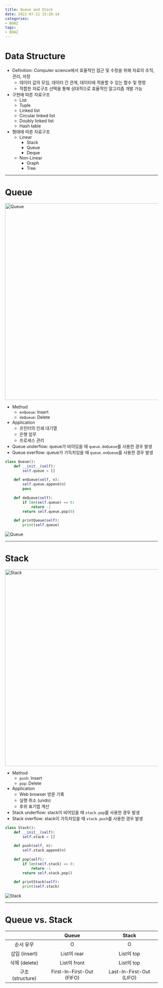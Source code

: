 ```yaml
---
title: Queue and Stack
date: 2022-07-21 15:20:14
categories:
- BOAZ
tags:
- BOAZ
---
```

# Data Structure

+ Definition: Computer science에서 효율적인 접근 및 수정을 위해 자료의 조직, 관리, 저장
  + 데이터 값의 모임, 데이터 간 관계, 데이터에 적용할 수 있는 함수 및 명령
  + 적합한 자료구조 선택을 통해 상대적으로 효율적인 알고리즘 개발 가능
+ 구현에 따른 자료구조
  + List
  + Tuple
  + Linked list
  + Circular linked list
  + Doubly linked list
  + Hash table
+ 형태에 따른 자료구조
  + Linear
    + Stack
    + Queue
    + Deque
  + Non-Linear
    + Graph
    + Tree

<!-- More -->

***

# Queue

<img width="647" alt="Queue" src="https://user-images.githubusercontent.com/42334717/180357720-db9127a2-8b5d-4d73-aa71-67d7186b3478.png">

+ Method
  + `enQueue`: Insert
  + `deQueue`: Delete
+ Application
  + 프린터의 인쇄 대기열
  + 은행 업무
  + 프로세스 관리
+ Queue underflow: queue가 비어있을 때 `queue.deQueue`를 사용한 경우 발생
+ Queue overflow: queue가 가득차있을 때 `queue.enQueue`를 사용한 경우 발생

~~~python
class Queue():
    def __init__(self):
        self.queue = []
        
    def enQueue(self, n):
        self.queue.append(n)
        pass
    
    def deQueue(self):
        if len(self.queue) == 0:
            return -1
        return self.queue.pop(0)
    
    def printQueue(self):
        print(self.queue)
~~~

![Queue](https://user-images.githubusercontent.com/42334717/180360564-2004a21f-3c33-4ff5-a22a-ad98e0c4fecc.png)

***

# Stack

<img width="647" alt="Stack" src="https://user-images.githubusercontent.com/42334717/180357599-be2205fc-1569-46e8-a8de-5d3b3ddc7cda.png">

+ Method
  + `push`: Insert
  + `pop`: Delete
+ Application
  + Web browser 방문 기록
  + 실행 취소 (undo)
  + 후위 표기법 계산
+ Stack underflow: stack이 비어있을 때 `stack.pop`를 사용한 경우 발생
+ Stack overflow: stack이 가득차있을 때 `stack.push`를 사용한 경우 발생

~~~python
class Stack():
    def __init__(self):
        self.stack = []
        
    def push(self, n):
        self.stack.append(n)
        
    def pop(self):
        if len(self.stack) == 0:
            return -1
        return self.stack.pop()
    
    def printStack(self):
        print(self.stack)
~~~

![Stack](https://user-images.githubusercontent.com/42334717/180360631-edf403ba-21a0-48bf-8b15-3afd8d569e99.png)

***

# Queue vs. Stack

||Queue|Stack|
|:-:|:-:|:-:|
|순서 유무|O|O|
|삽입 (insert)|List의 rear|List의 top|
|삭제 (delete)|List의 front|List의 top|
|구조 (structure)|First-In-First-Out (FIFO)|Last-In-First-Out (LIFO)|